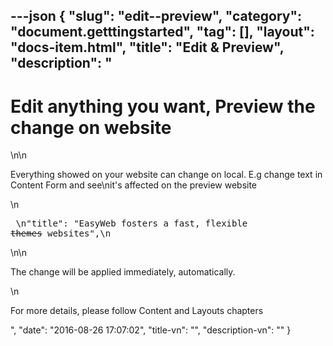 ---json
{
    "slug": "edit--preview",
    "category": "document.getttingstarted",
    "tag": [],
    "layout": "docs-item.html",
    "title": "Edit & Preview",
    "description": "<h1> Edit anything you want, Preview the change on website </h1>\n\n<p>Everything showed on your website can change on local. E.g change text in Content Form and see\nit's affected on the preview website</p>\n<pre> \n\"title\": \"EasyWeb fosters a fast, flexible <s>themes</s> websites\",\n</pre>\n\n<p>The change will be applied immediately, automatically. </p>\n<p> For more details, please follow Content and Layouts chapters </p>",
    "date": "2016-08-26 17:07:02",
    "title-vn": "",
    "description-vn": ""
}
---
